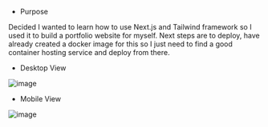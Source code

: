 * Purpose

Decided I wanted to learn how to use Next.js and Tailwind framework so I used it to build a portfolio website for myself. Next steps are to deploy, have already created a docker image for this so I just need to find a good container hosting service and deploy from there. 

* Desktop View

![image](https://github.com/user-attachments/assets/fcf909f8-b830-402b-8f4d-79f3c6641239)


* Mobile View

![image](https://github.com/user-attachments/assets/acee46b0-396f-40c9-b00b-e8d37882fb30)
